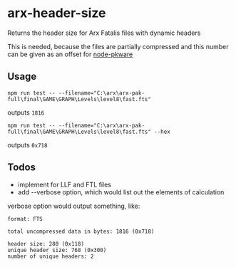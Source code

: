 # arx-header-size

Returns the header size for Arx Fatalis files with dynamic headers

This is needed, because the files are partially compressed and this number can be given as an offset for [node-pkware](https://github.com/meszaros-lajos-gyorgy/node-pkware)

## Usage

`npm run test -- --filename="C:\arx\arx-pak-full\final\GAME\GRAPH\Levels\level8\fast.fts"`

outputs `1816`

`npm run test -- --filename="C:\arx\arx-pak-full\final\GAME\GRAPH\Levels\level8\fast.fts" --hex`

outputs `0x718`

## Todos

* implement for LLF and FTL files
* add --verbose option, which would list out the elements of calculation

verbose option would output something, like:

```
format: FTS

total uncompressed data in bytes: 1816 (0x718)

header size: 280 (0x118)
unique header size: 768 (0x300)
number of unique headers: 2
```

